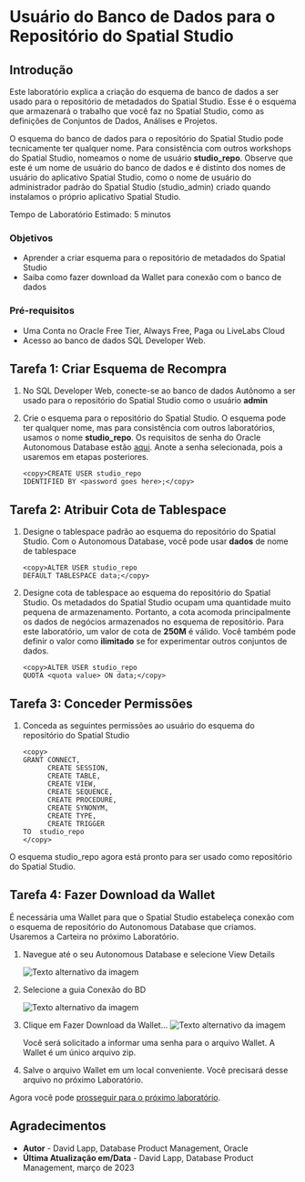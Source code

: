 # Usuário do Banco de Dados para o Repositório do Spatial Studio

## Introdução

Este laboratório explica a criação do esquema de banco de dados a ser usado para o repositório de metadados do Spatial Studio. Esse é o esquema que armazenará o trabalho que você faz no Spatial Studio, como as definições de Conjuntos de Dados, Análises e Projetos.

O esquema do banco de dados para o repositório do Spatial Studio pode tecnicamente ter qualquer nome. Para consistência com outros workshops do Spatial Studio, nomeamos o nome de usuário **studio\_repo**. Observe que este é um nome de usuário do banco de dados e é distinto dos nomes de usuário do aplicativo Spatial Studio, como o nome de usuário do administrador padrão do Spatial Studio (studio\_admin) criado quando instalamos o próprio aplicativo Spatial Studio.

Tempo de Laboratório Estimado: 5 minutos

### Objetivos

*   Aprender a criar esquema para o repositório de metadados do Spatial Studio
*   Saiba como fazer download da Wallet para conexão com o banco de dados

### Pré-requisitos

*   Uma Conta no Oracle Free Tier, Always Free, Paga ou LiveLabs Cloud
*   Acesso ao banco de dados SQL Developer Web.

## Tarefa 1: Criar Esquema de Recompra

1.  No SQL Developer Web, conecte-se ao banco de dados Autônomo a ser usado para o repositório do Spatial Studio como o usuário **admin**
    
2.  Crie o esquema para o repositório do Spatial Studio. O esquema pode ter qualquer nome, mas para consistência com outros laboratórios, usamos o nome **studio\_repo**. Os requisitos de senha do Oracle Autonomous Database estão [aqui](https://docs.oracle.com/en/cloud/paas/autonomous-database/adbsa/manage-users-create.html#GUID-72DFAF2A-C4C3-4FAC-A75B-846CC6EDBA3F). Anote a senha selecionada, pois a usaremos em etapas posteriores.
    
        <copy>CREATE USER studio_repo
        IDENTIFIED BY <password goes here>;</copy>
        

## Tarefa 2: Atribuir Cota de Tablespace

1.  Designe o tablespace padrão ao esquema do repositório do Spatial Studio. Com o Autonomous Database, você pode usar **dados** de nome de tablespace
    
        <copy>ALTER USER studio_repo
        DEFAULT TABLESPACE data;</copy>
        
2.  Designe cota de tablespace ao esquema do repositório do Spatial Studio. Os metadados do Spatial Studio ocupam uma quantidade muito pequena de armazenamento. Portanto, a cota acomoda principalmente os dados de negócios armazenados no esquema de repositório. Para este laboratório, um valor de cota de **250M** é válido. Você também pode definir o valor como **ilimitado** se for experimentar outros conjuntos de dados.
    
        <copy>ALTER USER studio_repo
        QUOTA <quota value> ON data;</copy>
        

## Tarefa 3: Conceder Permissões

1.  Conceda as seguintes permissões ao usuário do esquema do repositório do Spatial Studio
    
        <copy>
        GRANT CONNECT,
              CREATE SESSION,
              CREATE TABLE,
              CREATE VIEW,
              CREATE SEQUENCE,
              CREATE PROCEDURE,
              CREATE SYNONYM,
              CREATE TYPE,
              CREATE TRIGGER
        TO  studio_repo
        </copy>
        

O esquema studio\_repo agora está pronto para ser usado como repositório do Spatial Studio.

## Tarefa 4: Fazer Download da Wallet

É necessária uma Wallet para que o Spatial Studio estabeleça conexão com o esquema de repositório do Autonomous Database que criamos. Usaremos a Carteira no próximo Laboratório.

1.  Navegue até o seu Autonomous Database e selecione View Details
    
    ![Texto alternativo da imagem](images/repo-schema-1.png "Título da imagem")
    
2.  Selecione a guia Conexão do BD
    
    ![Texto alternativo da imagem](images/repo-schema-2.png "Título da imagem")
    
3.  Clique em Fazer Download da Wallet... ![Texto alternativo da imagem](images/repo-schema-3.png "Título da imagem")
    
    Você será solicitado a informar uma senha para o arquivo Wallet. A Wallet é um único arquivo zip.
    
4.  Salve o arquivo Wallet em um local conveniente. Você precisará desse arquivo no próximo Laboratório.
    

Agora você pode [prosseguir para o próximo laboratório](#next).

## Agradecimentos

*   **Autor** - David Lapp, Database Product Management, Oracle
*   **Última Atualização em/Data** - David Lapp, Database Product Management, março de 2023